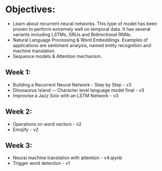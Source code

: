# Objectives:
- Learn about recurrent neural networks. This type of model has been proven to perform extremely well on temporal data. It has several variants including LSTMs, GRUs and Bidirectional RNNs.
- Natural Language Processing & Word Embeddings. Examples of applications are sentiment analysis, named entity recognition and machine translation.
- Sequence models & Attention mechanism.

## Week 1:
- Building a Recurrent Neural Network - Step by Step - v3
- Dinosaurus Island -- Character level language model final - v3
- Improvise a Jazz Solo with an LSTM Network - v3

## Week 2:
- Operations on word vectors - v2
- Emojify - v2

## Week 3:
- Neural machine translation with attention - v4.ipynb
- Trigger word detection - v1

